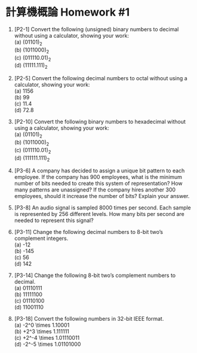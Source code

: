 # 計算機概論 Homework #1

1.	[P2-1] Convert the following (unsigned) binary numbers to decimal without using a calculator, showing your work:  
(a)	(01101)<sub>2</sub>  
(b)	(1011000)<sub>2</sub>  
(c)	(011110.01)<sub>2</sub>  
(d)	(11111.111)<sub>2</sub>

2.	[P2-5] Convert the following decimal numbers to octal without using a calculator, showing your work:  
(a)	1156  
(b)	99  
(c)	11.4  
(d)	72.8

3. [P2-10] Convert the following binary numbers to hexadecimal without using a calculator, showing your work:  
(a)	(01101)<sub>2</sub>  
(b)	(1011000)<sub>2</sub>  
(c)	(011110.01)<sub>2</sub>  
(d)	(111111.111)<sub>2</sub>

4.	[P3-6] A company has decided to assign a unique bit pattern to each employee. If the company has 900 employees, what is the minimum number of bits needed to create this system of representation? How many patterns are unassigned? If the company hires another 300 employees, should it increase the number of bits? Explain your answer.

5.	[P3-8] An audio signal is sampled 8000 times per second. Each sample is represented by 256 different levels. How many bits per second are needed to represent this signal? 

6.	[P3-11] Change the following decimal numbers to 8-bit two’s complement integers.  
(a)	-12  
(b)	-145  
(c)	56  
(d)	142

7.	[P3-14] Change the following 8-bit two’s complement numbers to decimal.  
(a)	01110111  
(b)	11111100  
(c)	01110100  
(d)	11001110

8.	[P3-18] Convert the following numbers in 32-bit IEEE format.   
(a)	-2^0 \times 1.10001  
(b)	+2^3 \times 1.111111  
(c)	+2^-4 \times 1.01110011  
(d)	-2^-5 \times 1.01101000
